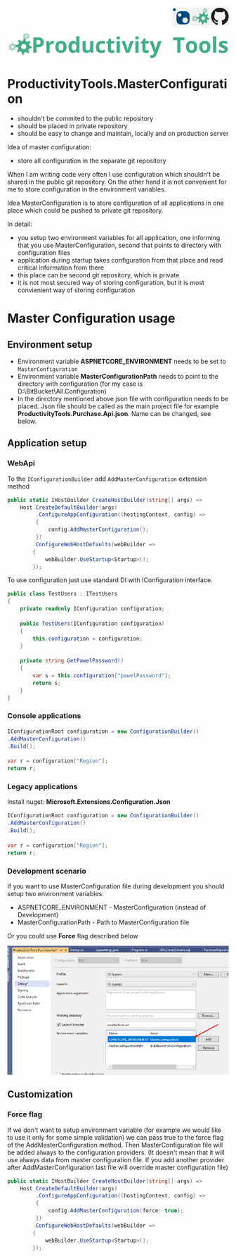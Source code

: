 <!--Category:C#--> 
 <p align="right">
        <a href="https://www.https://www.nuget.org/packages/ProductivityTools.MasterConfiguration/"><img   src="Images/Header/Nuget_border_40px.png" /></a>
        <a href="http://productivitytools.tech/masterconfiguration/"><img src="Images/Header/ProductivityTools_green_40px_2.png" /><a> 
        <a href="https://github.com/pwujczyk/ProductivityTools.MasterConfiguration"><img src="Images/Header/Github_border_40px.png" /></a>
</p>
<p align="center">
    <a href="http://productivitytools.tech/">
        <img src="Images/Header/LogoTitle_green_500px.png" />
    </a>
</p>



# ProductivityTools.MasterConfiguration

- shouldn't be commited to the public repository
- should be placed in private repository
- should be easy to change and maintain, locally and on production server

Idea of master configuration:
- store all configuration in the separate git repository 


When I am writing code very often I use configuration which shouldn't be shared in the public git repository. On the other hand it is not convenient for me to store configuration in the environment variables. 

Idea MasterConfiguration is to store configuration of all applications in one place which could be pushed to private git repository.

In detail:
- you setup two environment variables for all application, one informing that you use MasterConfiguration, second that points to directory with configuration files
- application during startup takes configuration from that place and read critical information from there
- this place can be second git repository, which is private 
- it is not most secured way of storing configuration, but it is most convienient way of storing configuration

# Master Configuration usage

## Environment setup 
- Environment variable **ASPNETCORE_ENVIRONMENT** needs to be set to `MasterConfiguration`
- Environment variable **MasterConfigurationPath** needs to point to the directory with configuration (for my case is D:\BitBucket\All.Configuration\)
- In the directory mentioned above json file with configuration needs to be placed. Json file should be called as the main project file for example **ProductivityTools.Purchase.Api.json**. Name can be changed, see below.

## Application setup

### WebApi

To the ``IConfigurationBuilder`` add ``AddMasterConfiguration`` extension method

```c#
public static IHostBuilder CreateHostBuilder(string[] args) =>
    Host.CreateDefaultBuilder(args)
         .ConfigureAppConfiguration((hostingContext, config) =>
         {
             config.AddMasterConfiguration();
         })
        .ConfigureWebHostDefaults(webBuilder =>
        {
            webBuilder.UseStartup<Startup>();
        });

```

To use configuration just use standard DI with IConfiguration interface.

```c#
public class TestUsers : ITestUsers
{
    private readonly IConfiguration configuration;

    public TestUsers(IConfiguration configuration)
    {
        this.configuration = configuration;
    }

    private string GetPawelPassword()
    {
        var s = this.configuration["pawelPassword"];
        return s;
    }
}
```

### Console applications

```c#
IConfigurationRoot configuration = new ConfigurationBuilder()
.AddMasterConfiguration()
.Build();

var r = configuration["Region"];
return r;
```

### Legacy applications 

Install nuget: **Microsoft.Extensions.Configuration.Json** 

```c#
IConfigurationRoot configuration = new ConfigurationBuilder()
.AddMasterConfiguration()
.Build();

var r = configuration["Region"];
return r;
```


### Development scenario 
If you want to use MasterConfiguration file during development you should setup two environment variables:
- ASPNETCORE_ENVIRONMENT - MasterConfiguration (instead of Development)
- MasterConfigurationPath - Path to MasterConfiguration file

Or you could use **Force** flag described below

![Generate override](Images/ProjectProperties.png) 

## Customization

### Force flag 
If we don't want to setup environment variable (for example we would like to use it only for some simple validation) we can pass true to the force flag of the AddMasterConfiguration method. Then MasterConfiguration file will be added always to the configuration providers. (It doesn't mean that it will use always data from master configuration file. If you add another provider after AddMasterConfiguration last file will override master configuration file)

```c#
public static IHostBuilder CreateHostBuilder(string[] args) =>
    Host.CreateDefaultBuilder(args)
         .ConfigureAppConfiguration((hostingContext, config) =>
         {
             config.AddMasterConfiguration(force: true);
         })
        .ConfigureWebHostDefaults(webBuilder =>
        {
            webBuilder.UseStartup<Startup>();
        });
```
